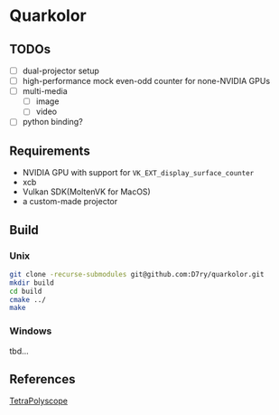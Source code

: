 # Quarkolor

## TODOs

- [ ] dual-projector setup
- [ ] high-performance mock even-odd counter for none-NVIDIA GPUs
- [ ] multi-media
    - [ ] image
    - [ ] video
- [ ] python binding?

## Requirements

- NVIDIA GPU with support for `VK_EXT_display_surface_counter`
- xcb
- Vulkan SDK(MoltenVK for MacOS)
- a custom-made projector

## Build

### Unix
```bash
git clone -recurse-submodules git@github.com:D7ry/quarkolor.git
mkdir build
cd build
cmake ../
make
```


### Windows

tbd...

## References

[TetraPolyscope](https://github.com/i-geng/polyscope)
